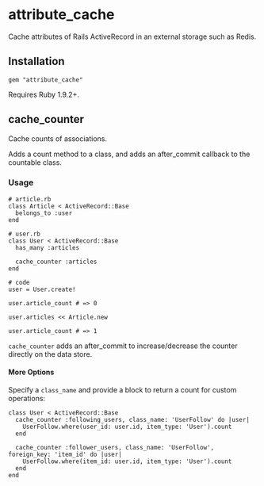 # attribute_cache

Cache attributes of Rails ActiveRecord in an external storage such as Redis.

## Installation

	gem "attribute_cache"

Requires Ruby 1.9.2+.

## cache_counter

Cache counts of associations.

Adds a count method to a class, and adds an after_commit callback to the countable class.

### Usage

	# article.rb
	class Article < ActiveRecord::Base
	  belongs_to :user
	end

	# user.rb
	class User < ActiveRecord::Base
	  has_many :articles

	  cache_counter :articles
	end
	
	# code
	user = User.create!
	
	user.article_count # => 0

	user.articles << Article.new

	user.article_count # => 1
	

`cache_counter` adds an after_commit to increase/decrease the counter directly on the data store.


#### More Options

Specify a `class_name` and provide a block to return a count for custom operations:

	class User < ActiveRecord::Base
	  cache_counter :following_users, class_name: 'UserFollow' do |user|
	    UserFollow.where(user_id: user.id, item_type: 'User').count
	  end

	  cache_counter :follower_users, class_name: 'UserFollow', foreign_key: 'item_id' do |user|
	    UserFollow.where(item_id: user.id, item_type: 'User').count
	  end
	end

